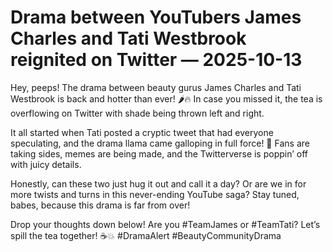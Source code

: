 # Drama between YouTubers James Charles and Tati Westbrook reignited on Twitter — 2025-10-13

Hey, peeps! The drama between beauty gurus James Charles and Tati Westbrook is back and hotter than ever! 🌶️🔥 In case you missed it, the tea is overflowing on Twitter with shade being thrown left and right.

It all started when Tati posted a cryptic tweet that had everyone speculating, and the drama llama came galloping in full force! 👀 Fans are taking sides, memes are being made, and the Twitterverse is poppin’ off with juicy details.

Honestly, can these two just hug it out and call it a day? Or are we in for more twists and turns in this never-ending YouTube saga? Stay tuned, babes, because this drama is far from over!

Drop your thoughts down below! Are you #TeamJames or #TeamTati? Let’s spill the tea together! ☕️💥 #DramaAlert #BeautyCommunityDrama